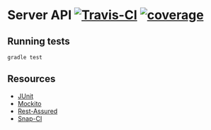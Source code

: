 # Server API [![Travis-CI](https://travis-ci.org/automation-test-training/server-api.svg?branch=master)](https://travis-ci.org/automation-test-training/server-api) [![coverage](https://codecov.io/gh/automation-test-training/server-api/branch/master/graph/badge.svg)](https://codecov.io/gh/automation-test-training/server-api)

## Running tests

```gradle test```

## Resources

- [JUnit](http://junit.org/junit4/)
- [Mockito](http://mockito.org/)
- [Rest-Assured](http://rest-assured.io/)
- [Snap-CI](https://snap-ci.com/automation-test-training/server-api)
